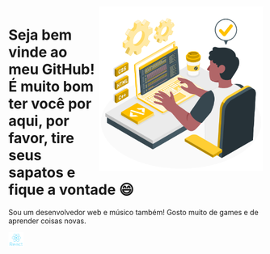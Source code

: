 <img src= "banner.gif" width = "325px" align = "right">

# Seja bem vinde ao meu GitHub! É muito bom ter você por aqui, por favor, tire seus sapatos e fique a vontade 😄

Sou um desenvolvedor web e músico também! Gosto muito de games e de aprender coisas novas.

<img src = "react.png" width = "30px">

